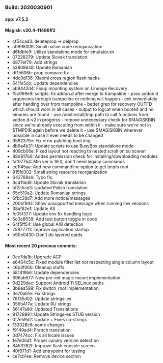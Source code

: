 ### Build: 2020030901
#### app: v7.5.2
#### Magisk: v20.4-11486ff2

- cf54cad3: deleteprop -> delprop
- a0998009: Small native code reorganization
- d6fdbfe9: Utilize standalone mode for emulator.sh
- 07228279: Update Slovak translation
- 6877ef79: Add strings
- a3809648: Update Romanian
- df15606b: prop compare fix
- 4dc0d136: Xiaomi cross region flash hacks
- 541fa5cb: Update dependencies
- ab9442d4: Fixup mounting system on Lineage Recovery
- f5c099e9: scripts: fix addon.d after merge to trampoline - pass addon.d arguments through trampoline or nothing will happen - exit immediately after handing over from trampoline - better grep for recovery OUTFD which should work in all cases - output to logcat when booted and no binaries are found - use /postinstall/tmp path to call functions from addon.d-v2 in progress - remove unnecessary check for $MAGISKBIN since we're already executing from within it - make sure we're not in $TMPDIR again before we delete it - use $MAGISKBIN wherever possible in case it ever needs to be changed
- 9582379e: Fix error patching boot.img
- db9a4b31: Update scripts to use BusyBox standalone mode
- 409cb06e: Fixed layout not reacting to nested scroll on su screen
- 88d917b6: Added permission check for installing/downloading modules
- faf077b4: Min ver is 19.0, don't need legacy commands
- ee1f45aa: Add new commandline option to get tmpfs root
- 915fd302: Small string resource reorganization
- 642788ab: Typo fix.
- 3cd11dd9: Update Slovak translation
- bf2c5ce3: Updated Polish translation
- 65c510a2: Update Romanian strings
- 6fbc38d7: Add more notice/messages
- 200bf993: Show unsupported message when running low versions
- 38af82e1: Update AS
- fc05f377: Update env fix handling logic
- 5c0e8638: Add test button toggle in code
- 64f5ff54: Use global A/B detection
- 75877711: Improve application startup
- b90e0430: Don't do layered cards

#### Most recent 20 previous commits:

- 0ce7da1b: Upgrade AGP
- e6464c5c: Fixed module filter list not respecting single column layout
- c6b3f06b: Cleanup stuffs
- 581419b6: Update dependencies
- 696ab677: New pre-init magic mount implementation
- 0d229dac: Support Android 11 SELinux paths
- 3b8ea599: Fix switch_root implementation
- 3e70a61e: Fix strings
- 76f35d02: Update strings-es
- 356b417a: Update RU strings
- 56147a80: Updated Translations
- 91728991: Update Strings-es STUB version
- 0f7e59d2: Update + Fixes ca-strings
- f33028c6: some changes
- f9149ad4: French translation
- 0d7474cc: Fix all locale issues
- 1e7e06d1: Proper canary version detection
- 8453282f: Improve flash console screen
- 40f971d1: Add entrypoint for testing
- ce7cb1ee: Remove device section
